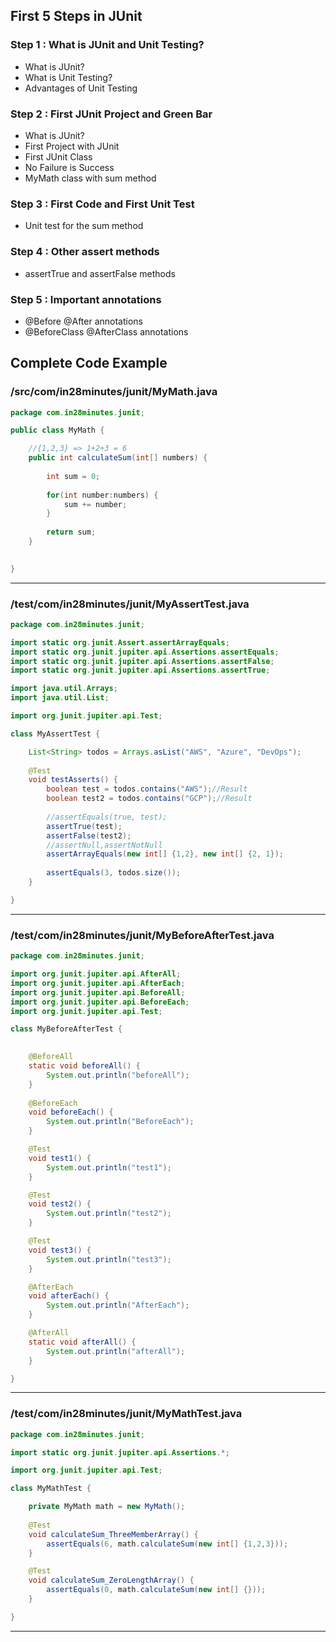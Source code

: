 ## First 5 Steps in JUnit

### Step 1 : What is JUnit and Unit Testing?
 - What is JUnit?
 - What is Unit Testing?
 - Advantages of Unit Testing

### Step 2 : First JUnit Project and Green Bar
 - What is JUnit?
 - First Project with JUnit
 - First JUnit Class
 - No Failure is Success
 - MyMath class with sum method

### Step 3 : First Code and First Unit Test
 - Unit test for the sum method

### Step 4 : Other assert methods
 - assertTrue and assertFalse methods

### Step 5 : Important annotations
  - @Before @After annotations
  - @BeforeClass @AfterClass annotations


<!---
Current Directory : /Users/rangakaranam/Ranga/git/00.courses/spring-boot-master-class/03.JUnit-Introduction-In-5-Steps-V2
-->

## Complete Code Example


### /src/com/in28minutes/junit/MyMath.java

```java
package com.in28minutes.junit;

public class MyMath {

	//{1,2,3} => 1+2+3 = 6
	public int calculateSum(int[] numbers) {
		
		int sum = 0;
		
		for(int number:numbers) {
			sum += number;
		}
		
		return sum;
	}
	

}
```
---

### /test/com/in28minutes/junit/MyAssertTest.java

```java
package com.in28minutes.junit;

import static org.junit.Assert.assertArrayEquals;
import static org.junit.jupiter.api.Assertions.assertEquals;
import static org.junit.jupiter.api.Assertions.assertFalse;
import static org.junit.jupiter.api.Assertions.assertTrue;

import java.util.Arrays;
import java.util.List;

import org.junit.jupiter.api.Test;

class MyAssertTest {

	List<String> todos = Arrays.asList("AWS", "Azure", "DevOps");
	
	@Test
	void testAsserts() {
		boolean test = todos.contains("AWS");//Result
		boolean test2 = todos.contains("GCP");//Result
		
		//assertEquals(true, test);
		assertTrue(test);
		assertFalse(test2);
		//assertNull,assertNotNull
		assertArrayEquals(new int[] {1,2}, new int[] {2, 1});
		
		assertEquals(3, todos.size());		
	}

}
```
---

### /test/com/in28minutes/junit/MyBeforeAfterTest.java

```java
package com.in28minutes.junit;

import org.junit.jupiter.api.AfterAll;
import org.junit.jupiter.api.AfterEach;
import org.junit.jupiter.api.BeforeAll;
import org.junit.jupiter.api.BeforeEach;
import org.junit.jupiter.api.Test;

class MyBeforeAfterTest {

	
	@BeforeAll
	static void beforeAll() {
		System.out.println("beforeAll");
	}
	
	@BeforeEach
	void beforeEach() {
		System.out.println("BeforeEach");
	}

	@Test
	void test1() {
		System.out.println("test1");
	}

	@Test
	void test2() {
		System.out.println("test2");
	}

	@Test
	void test3() {
		System.out.println("test3");
	}

	@AfterEach
	void afterEach() {
		System.out.println("AfterEach");
	}

	@AfterAll
	static void afterAll() {
		System.out.println("afterAll");
	}

}
```
---

### /test/com/in28minutes/junit/MyMathTest.java

```java
package com.in28minutes.junit;

import static org.junit.jupiter.api.Assertions.*;

import org.junit.jupiter.api.Test;

class MyMathTest {

	private MyMath math = new MyMath();
	
	@Test
	void calculateSum_ThreeMemberArray() {		
		assertEquals(6, math.calculateSum(new int[] {1,2,3}));
	}

	@Test
	void calculateSum_ZeroLengthArray() {		
		assertEquals(0, math.calculateSum(new int[] {}));
	}

}
```
---
